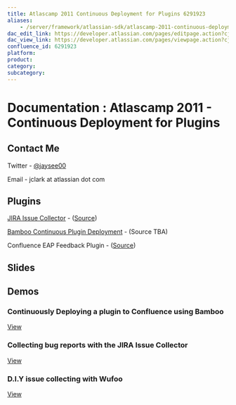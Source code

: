 ```yaml
---
title: Atlascamp 2011 Continuous Deployment for Plugins 6291923
aliases:
    - /server/framework/atlassian-sdk/atlascamp-2011-continuous-deployment-for-plugins-6291923.html
dac_edit_link: https://developer.atlassian.com/pages/editpage.action?cjm=wozere&pageId=6291923
dac_view_link: https://developer.atlassian.com/pages/viewpage.action?cjm=wozere&pageId=6291923
confluence_id: 6291923
platform:
product:
category:
subcategory:
---
```

# Documentation : Atlascamp 2011 - Continuous Deployment for Plugins

## Contact Me

Twitter - <a href="https://twitter.com/jaysee00" class="external-link">@jaysee00</a>

Email - jclark at atlassian dot com

## Plugins

<a href="https://plugins.atlassian.com/plugin/details/583856" class="external-link">JIRA Issue Collector</a> - (<a href="https://bitbucket.org/knecht_andreas/jira-issue-collector-plugin/" class="external-link">Source</a>)

<a href="https://plugins.atlassian.com/plugin/details/602870" class="external-link">Bamboo Continuous Plugin Deployment</a> - (Source TBA)

Confluence EAP Feedback Plugin - (<a href="https://bitbucket.org/sherif/confluence-eap-feedback-plugin" class="external-link">Source</a>)

## Slides

## Demos

### Continuously Deploying a plugin to Confluence using Bamboo

[View](attachments/6291923/6488103.swf)

### Collecting bug reports with the JIRA Issue Collector

[View](attachments/6291923/6488104.swf)

### D.I.Y issue collecting with Wufoo

[View](attachments/6291923/6488105.swf)



















































































































































































































































































































